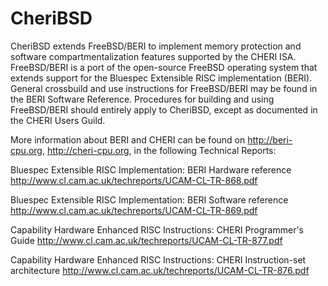 # CheriBSD

CheriBSD extends FreeBSD/BERI to implement memory protection and
software compartmentalization features supported by the CHERI ISA.
FreeBSD/BERI is a port of the open-source FreeBSD operating system that
extends support for the Bluespec Extensible RISC implementation (BERI).
General crossbuild and use instructions for FreeBSD/BERI may be found in
the BERI Software Reference. Procedures for building and using
FreeBSD/BERI should entirely apply to CheriBSD, except as documented in
the CHERI Users Guild.

More information about BERI and CHERI can be found on
http://beri-cpu.org, http://cheri-cpu.org, in the following
Technical Reports:


Bluespec Extensible RISC Implementation: BERI Hardware reference
http://www.cl.cam.ac.uk/techreports/UCAM-CL-TR-868.pdf

Bluespec Extensible RISC Implementation: BERI Software reference
http://www.cl.cam.ac.uk/techreports/UCAM-CL-TR-869.pdf

Capability Hardware Enhanced RISC Instructions: CHERI Programmer's Guide
http://www.cl.cam.ac.uk/techreports/UCAM-CL-TR-877.pdf

Capability Hardware Enhanced RISC Instructions: CHERI Instruction-set
architecture
http://www.cl.cam.ac.uk/techreports/UCAM-CL-TR-876.pdf
